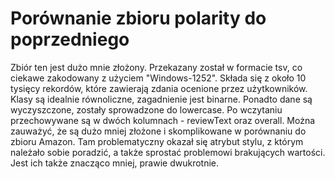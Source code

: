 # Porównanie zbioru polarity do poprzedniego

Zbiór ten jest dużo mnie złożony. Przekazany został w formacie tsv, co ciekawe zakodowany z użyciem "Windows-1252". 
Składa się z około 10 tysięcy rekordów, które zawierają zdania ocenione przez użytkowników. Klasy są idealnie równoliczne,
zagadnienie jest binarne. Ponadto dane są wyczyszczone, zostały sprowadzone do lowercase. Po wczytaniu przechowywane są 
w dwóch kolumnach - reviewText oraz overall. Można zauważyć, że są dużo mniej złożone i skomplikowane w porównaniu do 
zbioru Amazon. Tam problematyczny okazał się atrybut stylu, z którym należało sobie poradzić, a także sprostać problemowi 
brakujących wartości. Jest ich także znacząco mniej, prawie dwukrotnie.
